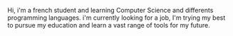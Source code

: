  Hi, i'm a french student and learning Computer Science and differents programming languages.
 i'm currently looking for a job, I'm trying my best to pursue my education and learn a vast range of tools for my future.
